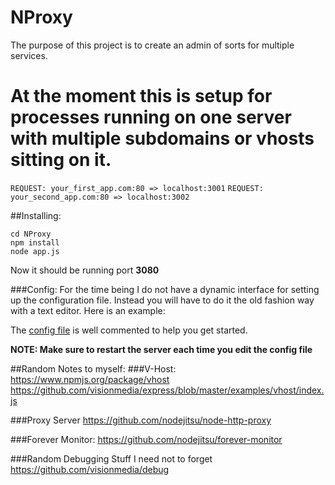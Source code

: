 NProxy
======
The purpose of this project is to create an admin of sorts for multiple services.

At the moment this is setup for processes running on one server with multiple subdomains or vhosts sitting on it.
======


` REQUEST: your_first_app.com:80 => localhost:3001 `
` REQUEST: your_second_app.com:80 => localhost:3002 `

##Installing:

```clonegit@github.com:schematical/NProxy.git
cd NProxy
npm install
node app.js
```
Now it should be running port **3080**

###Config:
For the time being I do not have a dynamic interface for setting up the configuration file. Instead you will have to do it the old fashion way with a text editor. Here is an example:

The [config file](./config-sample.js) is well commented to help you get started.

__NOTE: Make sure to restart the server each time you edit the config file__


##Random Notes to myself:
###V-Host:
https://www.npmjs.org/package/vhost
https://github.com/visionmedia/express/blob/master/examples/vhost/index.js

###Proxy Server
https://github.com/nodejitsu/node-http-proxy

###Forever Monitor:
https://github.com/nodejitsu/forever-monitor

###Random Debugging Stuff I need not to forget
https://github.com/visionmedia/debug

